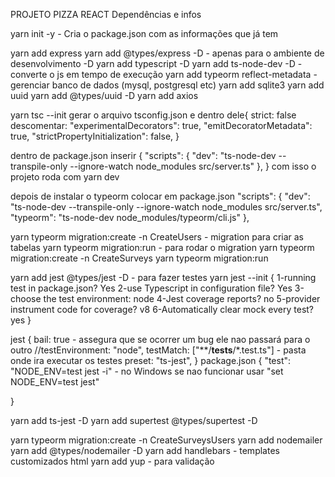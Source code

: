PROJETO PIZZA REACT
Dependências e infos

yarn init -y - Cria o package.json com as informações que já tem

yarn add express
yarn add @types/express -D - apenas para o ambiente de desenvolvimento -D
yarn add typescript -D
yarn add ts-node-dev -D - converte o js em tempo de execução
yarn add typeorm reflect-metadata - gerenciar banco de dados (mysql, postgresql etc)
yarn add sqlite3
yarn add uuid
yarn add @types/uuid -D
yarn add axios

yarn tsc --init
gerar o arquivo tsconfig.json e dentro dele{
strict: false
descomentar:
"experimentalDecorators": true,
"emitDecoratorMetadata": true,
"strictPropertyInitialization": false,
}

dentro de package.json inserir {
"scripts": {
"dev": "ts-node-dev --transpile-only --ignore-watch node_modules src/server.ts"
},
} com isso o projeto roda com yarn dev

depois de instalar o typeorm colocar em package.json
"scripts": {
"dev": "ts-node-dev --transpile-only --ignore-watch node_modules src/server.ts",
"typeorm": "ts-node-dev node_modules/typeorm/cli.js"
},

yarn typeorm migration:create -n CreateUsers - migration para criar as tabelas
yarn typeorm migration:run - para rodar o migration
yarn typeorm migration:create -n CreateSurveys
yarn typeorm migration:run

yarn add jest @types/jest -D - para fazer testes
yarn jest --init {
1-running test in package.json? Yes
2-use Typescript in configuration file? Yes
3-choose the test environment: node
4-Jest coverage reports? no
5-provider instrument code for coverage? v8
6-Automatically clear mock every test? yes
}

jest {
bail: true - assegura que se ocorrer um bug ele nao passará para o outro
//testEnvironment: "node",
testMatch: ["**/__tests__/*.test.ts"] - pasta onde ira executar os testes
preset: "ts-jest",
} package.json {
"test": "NODE_ENV=test jest -i" - no Windows se nao funcionar usar "set NODE_ENV=test jest"

}

yarn add ts-jest -D
yarn add supertest @types/supertest -D

yarn typeorm migration:create -n CreateSurveysUsers
yarn add nodemailer
yarn add @types/nodemailer -D
yarn add handlebars - templates customizados html
yarn add yup - para validação
